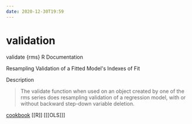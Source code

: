 ```yaml
---
date: 2020-12-30T19:59
---
```


# validation


validate {rms}	R Documentation

Resampling Validation of a Fitted Model's Indexes of Fit

Description

> The validate function when used on an object created by one of the rms series does resampling validation of a regression model, with or without backward step-down variable deletion.


[cookbook](https://data-cleaning.github.io/validate/)
[[R]]
[[[OLS]]]